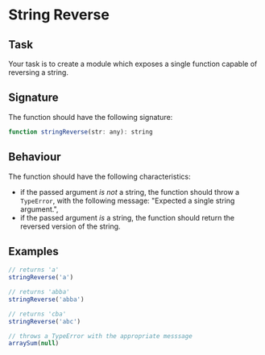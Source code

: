 # String Reverse

## Task

Your task is to create a module which exposes a single function capable of reversing a string.

## Signature

The function should have the following signature:

~~~~JavaScript
function stringReverse(str: any): string
~~~~

## Behaviour

The function should have the following characteristics:

  * if the passed argument *is not* a string, the function should throw a `TypeError`, with the following message: "Expected a single string argument.",
  * if the passed argument *is* a string, the function should return the reversed version of the string.

## Examples

~~~~JavaScript
// returns 'a'
stringReverse('a')

// returns 'abba'
stringReverse('abba')

// returns 'cba'
stringReverse('abc')

// throws a TypeError with the appropriate messsage
arraySum(null)
~~~~
